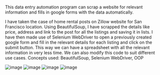 This data entry automation program can scrap a website for relevant information and fills in google forms with the data automatically.

I have taken the case of home rental posts on Zillow website for San Francisco location. Using BeautifulSoup, I have scrapped the details like price, address and link to the post for all the listings and saving it in lists.
I have then made use of Selenium WebDriver to open a previously created google form and fill in the relevant details for each listing and click on the submit button.
This way we can have a spreadsheet with all the relevant information in very less time. We can also modify this code to suit different use cases.
Concepts used: BeautifulSoup, Selenium WebDriver, OOP

![image](https://user-images.githubusercontent.com/25523043/129302697-01c0ffca-da89-4b25-a454-de5c6d66a08a.png)
![image](https://user-images.githubusercontent.com/25523043/129302794-e9ebfadd-d06f-4ee3-9bcd-e153cc10ffce.png)
![image](https://user-images.githubusercontent.com/25523043/129302811-fd6084f8-f5ef-4b68-a470-26b0ccf6b0de.png)
![image](https://user-images.githubusercontent.com/25523043/129302882-715af8fa-bb7b-4ad4-b8f2-e45beafe845c.png)
